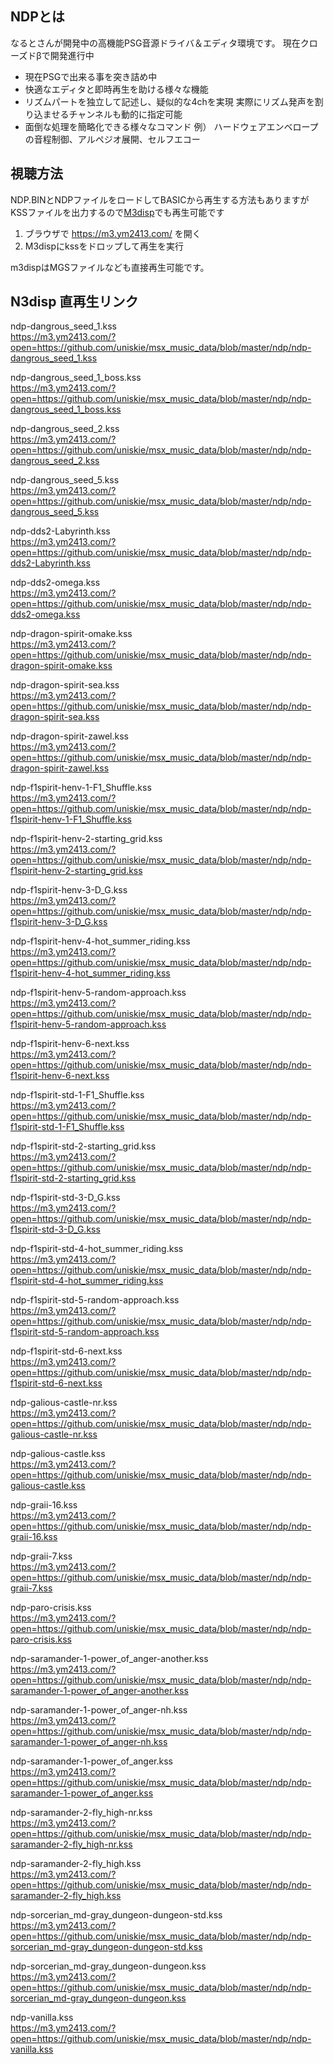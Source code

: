 ## NDPとは

なるとさんが開発中の高機能PSG音源ドライバ＆エディタ環境です。
現在クローズドβで開発進行中

- 現在PSGで出来る事を突き詰め中
- 快適なエディタと即時再生を助ける様々な機能
- リズムパートを独立して記述し、疑似的な4chを実現
  実際にリズム発声を割り込ませるチャンネルも動的に指定可能
- 面倒な処理を簡略化できる様々なコマンド
  例） ハードウェアエンベロープの音程制御、アルペジオ展開、セルフエコー

## 視聴方法

NDP.BINとNDPファイルをロードしてBASICから再生する方法もありますが
KSSファイルを出力するので[M3disp](https://m3.ym2413.com/)でも再生可能です

1. ブラウザで https://m3.ym2413.com/ を開く
2. M3dispにkssをドロップして再生を実行

m3dispはMGSファイルなども直接再生可能です。

## N3disp 直再生リンク

ndp-dangrous_seed_1.kss  
https://m3.ym2413.com/?open=https://github.com/uniskie/msx_music_data/blob/master/ndp/ndp-dangrous_seed_1.kss

ndp-dangrous_seed_1_boss.kss  
https://m3.ym2413.com/?open=https://github.com/uniskie/msx_music_data/blob/master/ndp/ndp-dangrous_seed_1_boss.kss

ndp-dangrous_seed_2.kss  
https://m3.ym2413.com/?open=https://github.com/uniskie/msx_music_data/blob/master/ndp/ndp-dangrous_seed_2.kss

ndp-dangrous_seed_5.kss  
https://m3.ym2413.com/?open=https://github.com/uniskie/msx_music_data/blob/master/ndp/ndp-dangrous_seed_5.kss

ndp-dds2-Labyrinth.kss  
https://m3.ym2413.com/?open=https://github.com/uniskie/msx_music_data/blob/master/ndp/ndp-dds2-Labyrinth.kss

ndp-dds2-omega.kss  
https://m3.ym2413.com/?open=https://github.com/uniskie/msx_music_data/blob/master/ndp/ndp-dds2-omega.kss

ndp-dragon-spirit-omake.kss  
https://m3.ym2413.com/?open=https://github.com/uniskie/msx_music_data/blob/master/ndp/ndp-dragon-spirit-omake.kss

ndp-dragon-spirit-sea.kss  
https://m3.ym2413.com/?open=https://github.com/uniskie/msx_music_data/blob/master/ndp/ndp-dragon-spirit-sea.kss

ndp-dragon-spirit-zawel.kss  
https://m3.ym2413.com/?open=https://github.com/uniskie/msx_music_data/blob/master/ndp/ndp-dragon-spirit-zawel.kss

ndp-f1spirit-henv-1-F1_Shuffle.kss  
https://m3.ym2413.com/?open=https://github.com/uniskie/msx_music_data/blob/master/ndp/ndp-f1spirit-henv-1-F1_Shuffle.kss

ndp-f1spirit-henv-2-starting_grid.kss  
https://m3.ym2413.com/?open=https://github.com/uniskie/msx_music_data/blob/master/ndp/ndp-f1spirit-henv-2-starting_grid.kss

ndp-f1spirit-henv-3-D_G.kss  
https://m3.ym2413.com/?open=https://github.com/uniskie/msx_music_data/blob/master/ndp/ndp-f1spirit-henv-3-D_G.kss

ndp-f1spirit-henv-4-hot_summer_riding.kss  
https://m3.ym2413.com/?open=https://github.com/uniskie/msx_music_data/blob/master/ndp/ndp-f1spirit-henv-4-hot_summer_riding.kss

ndp-f1spirit-henv-5-random-approach.kss  
https://m3.ym2413.com/?open=https://github.com/uniskie/msx_music_data/blob/master/ndp/ndp-f1spirit-henv-5-random-approach.kss

ndp-f1spirit-henv-6-next.kss  
https://m3.ym2413.com/?open=https://github.com/uniskie/msx_music_data/blob/master/ndp/ndp-f1spirit-henv-6-next.kss

ndp-f1spirit-std-1-F1_Shuffle.kss  
https://m3.ym2413.com/?open=https://github.com/uniskie/msx_music_data/blob/master/ndp/ndp-f1spirit-std-1-F1_Shuffle.kss

ndp-f1spirit-std-2-starting_grid.kss  
https://m3.ym2413.com/?open=https://github.com/uniskie/msx_music_data/blob/master/ndp/ndp-f1spirit-std-2-starting_grid.kss

ndp-f1spirit-std-3-D_G.kss  
https://m3.ym2413.com/?open=https://github.com/uniskie/msx_music_data/blob/master/ndp/ndp-f1spirit-std-3-D_G.kss

ndp-f1spirit-std-4-hot_summer_riding.kss  
https://m3.ym2413.com/?open=https://github.com/uniskie/msx_music_data/blob/master/ndp/ndp-f1spirit-std-4-hot_summer_riding.kss

ndp-f1spirit-std-5-random-approach.kss  
https://m3.ym2413.com/?open=https://github.com/uniskie/msx_music_data/blob/master/ndp/ndp-f1spirit-std-5-random-approach.kss

ndp-f1spirit-std-6-next.kss  
https://m3.ym2413.com/?open=https://github.com/uniskie/msx_music_data/blob/master/ndp/ndp-f1spirit-std-6-next.kss

ndp-galious-castle-nr.kss  
https://m3.ym2413.com/?open=https://github.com/uniskie/msx_music_data/blob/master/ndp/ndp-galious-castle-nr.kss

ndp-galious-castle.kss  
https://m3.ym2413.com/?open=https://github.com/uniskie/msx_music_data/blob/master/ndp/ndp-galious-castle.kss

ndp-graii-16.kss  
https://m3.ym2413.com/?open=https://github.com/uniskie/msx_music_data/blob/master/ndp/ndp-graii-16.kss

ndp-graii-7.kss  
https://m3.ym2413.com/?open=https://github.com/uniskie/msx_music_data/blob/master/ndp/ndp-graii-7.kss

ndp-paro-crisis.kss  
https://m3.ym2413.com/?open=https://github.com/uniskie/msx_music_data/blob/master/ndp/ndp-paro-crisis.kss

ndp-saramander-1-power_of_anger-another.kss  
https://m3.ym2413.com/?open=https://github.com/uniskie/msx_music_data/blob/master/ndp/ndp-saramander-1-power_of_anger-another.kss

ndp-saramander-1-power_of_anger-nh.kss  
https://m3.ym2413.com/?open=https://github.com/uniskie/msx_music_data/blob/master/ndp/ndp-saramander-1-power_of_anger-nh.kss

ndp-saramander-1-power_of_anger.kss  
https://m3.ym2413.com/?open=https://github.com/uniskie/msx_music_data/blob/master/ndp/ndp-saramander-1-power_of_anger.kss

ndp-saramander-2-fly_high-nr.kss  
https://m3.ym2413.com/?open=https://github.com/uniskie/msx_music_data/blob/master/ndp/ndp-saramander-2-fly_high-nr.kss

ndp-saramander-2-fly_high.kss  
https://m3.ym2413.com/?open=https://github.com/uniskie/msx_music_data/blob/master/ndp/ndp-saramander-2-fly_high.kss

ndp-sorcerian_md-gray_dungeon-dungeon-std.kss  
https://m3.ym2413.com/?open=https://github.com/uniskie/msx_music_data/blob/master/ndp/ndp-sorcerian_md-gray_dungeon-dungeon-std.kss

ndp-sorcerian_md-gray_dungeon-dungeon.kss  
https://m3.ym2413.com/?open=https://github.com/uniskie/msx_music_data/blob/master/ndp/ndp-sorcerian_md-gray_dungeon-dungeon.kss

ndp-vanilla.kss  
https://m3.ym2413.com/?open=https://github.com/uniskie/msx_music_data/blob/master/ndp/ndp-vanilla.kss


